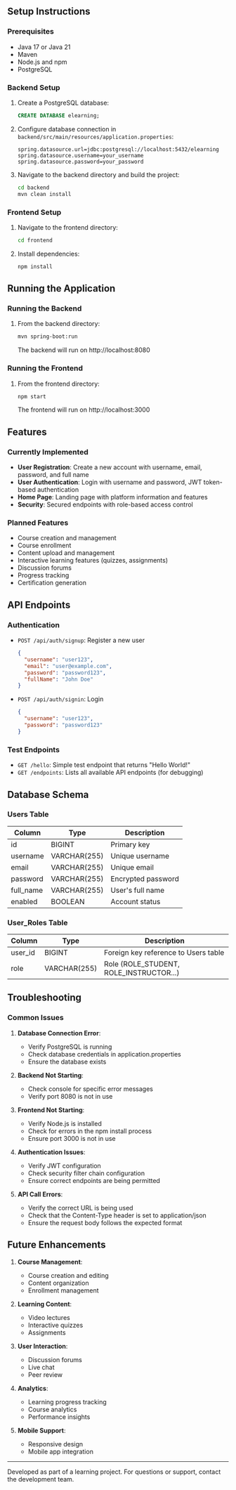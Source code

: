 ## Setup Instructions

### Prerequisites

- Java 17 or Java 21
- Maven
- Node.js and npm
- PostgreSQL

### Backend Setup

1. Create a PostgreSQL database:
   ```sql
   CREATE DATABASE elearning;
   ```

2. Configure database connection in `backend/src/main/resources/application.properties`:
   ```properties
   spring.datasource.url=jdbc:postgresql://localhost:5432/elearning
   spring.datasource.username=your_username
   spring.datasource.password=your_password
   ```

3. Navigate to the backend directory and build the project:
   ```bash
   cd backend
   mvn clean install
   ```

### Frontend Setup

1. Navigate to the frontend directory:
   ```bash
   cd frontend
   ```

2. Install dependencies:
   ```bash
   npm install
   ```

## Running the Application

### Running the Backend

1. From the backend directory:
   ```bash
   mvn spring-boot:run
   ```
   The backend will run on http://localhost:8080

### Running the Frontend

1. From the frontend directory:
   ```bash
   npm start
   ```
   The frontend will run on http://localhost:3000

## Features

### Currently Implemented

- **User Registration**: Create a new account with username, email, password, and full name
- **User Authentication**: Login with username and password, JWT token-based authentication
- **Home Page**: Landing page with platform information and features
- **Security**: Secured endpoints with role-based access control

### Planned Features

- Course creation and management
- Course enrollment
- Content upload and management
- Interactive learning features (quizzes, assignments)
- Discussion forums
- Progress tracking
- Certification generation

## API Endpoints

### Authentication

- `POST /api/auth/signup`: Register a new user
  ```json
  {
    "username": "user123",
    "email": "user@example.com",
    "password": "password123",
    "fullName": "John Doe"
  }
  ```

- `POST /api/auth/signin`: Login
  ```json
  {
    "username": "user123",
    "password": "password123"
  }
  ```

### Test Endpoints

- `GET /hello`: Simple test endpoint that returns "Hello World!"
- `GET /endpoints`: Lists all available API endpoints (for debugging)

## Database Schema

### Users Table

| Column    | Type         | Description                 |
|-----------|--------------|---------------------------- |
| id        | BIGINT       | Primary key                 |
| username  | VARCHAR(255) | Unique username             |
| email     | VARCHAR(255) | Unique email                |
| password  | VARCHAR(255) | Encrypted password          |
| full_name | VARCHAR(255) | User's full name            |
| enabled   | BOOLEAN      | Account status              |

### User_Roles Table

| Column  | Type         | Description                              |
|---------|--------------|----------------------------------------- |
| user_id | BIGINT       | Foreign key reference to Users table     |
| role    | VARCHAR(255) | Role (ROLE_STUDENT, ROLE_INSTRUCTOR...) |

## Troubleshooting

### Common Issues

1. **Database Connection Error**:
   - Verify PostgreSQL is running
   - Check database credentials in application.properties
   - Ensure the database exists

2. **Backend Not Starting**:
   - Check console for specific error messages
   - Verify port 8080 is not in use

3. **Frontend Not Starting**:
   - Verify Node.js is installed
   - Check for errors in the npm install process
   - Ensure port 3000 is not in use

4. **Authentication Issues**:
   - Verify JWT configuration
   - Check security filter chain configuration
   - Ensure correct endpoints are being permitted

5. **API Call Errors**:
   - Verify the correct URL is being used
   - Check that the Content-Type header is set to application/json
   - Ensure the request body follows the expected format

## Future Enhancements

1. **Course Management**:
   - Course creation and editing
   - Content organization
   - Enrollment management

2. **Learning Content**:
   - Video lectures
   - Interactive quizzes
   - Assignments

3. **User Interaction**:
   - Discussion forums
   - Live chat
   - Peer review

4. **Analytics**:
   - Learning progress tracking
   - Course analytics
   - Performance insights

5. **Mobile Support**:
   - Responsive design
   - Mobile app integration

---

Developed as part of a learning project. For questions or support, contact the development team.
